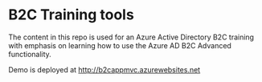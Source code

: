# B2C Training tools

The content in this repo is used for an Azure Active Directory B2C training with emphasis on learning how to use the Azure AD B2C Advanced functionality.


Demo is deployed at http://b2cappmvc.azurewebsites.net

